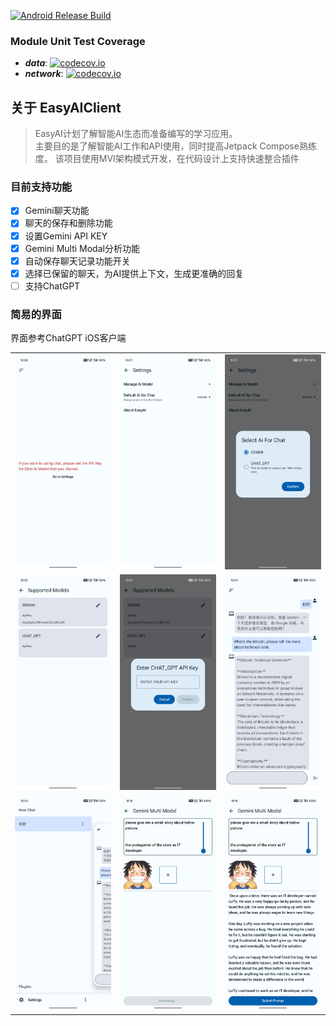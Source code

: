[![Android Release Build](https://github.com/BreakZero/EasyAIClient/actions/workflows/android-build-release.yml/badge.svg)](https://github.com/BreakZero/EasyAIClient/actions/workflows/android-build-release.yml)

### Module Unit Test Coverage
- **_data_**: [![codecov.io](https://codecov.io/github/BreakZero/EasyAIClient/graph/badge.svg?flag=data)](https://codecov.io/github/BreakZero/EasyAIClient/graph/badge.svg?flag=data)
- **_network_**: [![codecov.io](https://codecov.io/github/BreakZero/EasyAIClient/graph/badge.svg?flag=network)](https://codecov.io/github/BreakZero/EasyAIClient/graph/badge.svg?flag=network)


## 关于 EasyAIClient

> EasyAI计划了解智能AI生态而准备编写的学习应用。<br/>
> 主要目的是了解智能AI工作和API使用，同时提高Jetpack Compose熟练度。
> 该项目使用MVI架构模式开发，在代码设计上支持快速整合插件

### 目前支持功能

- [x] Gemini聊天功能
- [x] 聊天的保存和删除功能 
- [x] 设置Gemini API KEY
- [x] Gemini Multi Modal分析功能
- [x] 自动保存聊天记录功能开关
- [x] 选择已保留的聊天，为AI提供上下文，生成更准确的回复
- [ ] 支持ChatGPT

### 简易的界面
界面参考ChatGPT iOS客户端

|                                                                             |                                                                             |                                                                             |
|-----------------------------------------------------------------------------|-----------------------------------------------------------------------------|-----------------------------------------------------------------------------|
| ![Screenshot_20240426_100053.png](screens%2FScreenshot_20240426_100053.png) | ![Screenshot_20240426_100131.png](screens%2FScreenshot_20240426_100131.png) | ![Screenshot_20240426_100150.png](screens%2FScreenshot_20240426_100150.png) |
| ![Screenshot_20240426_100234.png](screens%2FScreenshot_20240426_100234.png) | ![Screenshot_20240426_100248.png](screens%2FScreenshot_20240426_100248.png) | ![Screenshot_20240426_100431.png](screens%2FScreenshot_20240426_100431.png) |
| ![Screenshot_20240426_100443.png](screens%2FScreenshot_20240426_100443.png) | ![Screenshot_20240426_101035.png](screens%2FScreenshot_20240426_101035.png) | ![Screenshot_20240426_101049.png](screens%2FScreenshot_20240426_101049.png) |